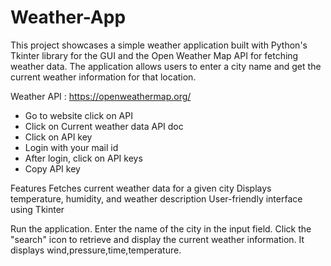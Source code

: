 # Weather-App
This project showcases a simple weather application built with Python's Tkinter library for the GUI and the Open Weather Map API for fetching weather data. The application allows users to enter a city name and get the current weather information for that location.



Weather API  : https://openweathermap.org/
* Go to website click on API
* Click on Current weather data API doc
* Click on API key
* Login with your mail id
* After login, click on API keys 
* Copy API key

Features
Fetches current weather data for a given city
Displays temperature, humidity, and weather description
User-friendly interface using Tkinter

Run the application.
Enter the name of the city in the input field.
Click the "search" icon to retrieve and display the current weather information.
It displays wind,pressure,time,temperature.

